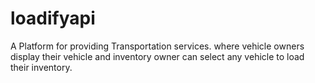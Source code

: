 # loadifyapi
A Platform for providing Transportation services. where vehicle owners display their vehicle and inventory owner can select any vehicle to load their inventory.
